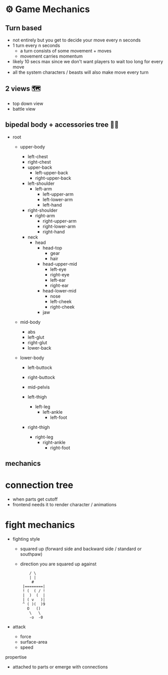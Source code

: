 # ⚙️ Game Mechanics

## Turn based

- not entirely but you get to decide your move every n seconds
- 1 turn every n seconds
  - a turn consists of some movement + moves
  - movement carries momentum
- likely 10 secs max since we don't want players to wait too long for every move
- all the system characters / beasts will also make move every turn

## 2 views 🗺️

- top down view
- battle view

## bipedal body + accessories tree 🧑‍🌾

- root

  - upper-body

    - left-chest
    - right-chest
    - upper-back
      - left-upper-back
      - right-upper-back
    - left-shoulder
      - left-arm
        - left-upper-arm
        - left-lower-arm
        - left-hand
    - right-shoulder
      - right-arm
        - right-upper-arm
        - right-lower-arm
        - right-hand
    - neck
      - head
        - head-top
          - gear
          - hair
        - head-upper-mid
          - left-eye
          - right-eye
          - left-ear
          - right-ear
        - head-lower-mid
          - nose
          - left-cheek
          - right-cheek
        - jaw

  - mid-body

    - abs
    - left-glut
    - right-glut
    - lower-back

  - lower-body

    - left-buttock
    - right-buttock
    - mid-pelvis
    - left-thigh

      - left-leg
        - left-ankle
          - left-foot

    - right-thigh
      - right-leg
        - right-ankle
          - right-foot

## mechanics

# connection tree

- when parts get cutoff
- frontend needs it to render character / animations

# fight mechanics

- fighting style

  - squared up (forward side and backward side / standard or southpaw)
  - direction you are squared up against

            / \
            | |
             #
         |========|
         ! (  ( / !
         |  )  (  |
         | ( v   )|
         ^ ( )(  )9
           O   ()
            \   \
            -o  -0

- attack
  - force
  - surface-area
  - speed

propertise

- attached to parts or emerge with connections
